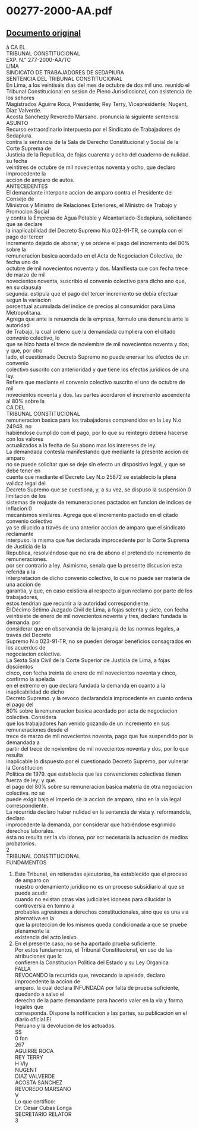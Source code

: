 
00277-2000-AA.pdf
=================
  
[Documento original](https://tc.gob.pe/jurisprudencia/2002/00277-2000-AA.pdf)  
---  
à CA EL  
TRIBUNAL CONSTITUCIONAL  
EXP. N." 277-2000-AA/TC  
LIMA  
SINDICATO DE TRABAJADORES DE SEDAPIURA  
SENTENCIA DEL TRIBUNAL CONSTITUCIONAL  
En Lima, a los veintiséis dias del mes de octubre de dos mil uno. reunido el  
Tribunal Constitucional en sesion de Pleno Jurisdiccional, con asistencia de los sehores  
Magistrados Aguirre Roca, Presidente; Rey Terry, Vicepresidente; Nugent, Diaz Valverde.  
Acosta Sanchezy Revoredo Marsano. pronuncia la siguiente sentencia  
ASUNTO  
Recurso extraordinario interpuesto por el Sindicato de Trabajadores de Sedapiura.  
contra la sentencia de la Sala de Derecho Constitucional y Social de la Corte Suprema de  
Justicia de la Republica, de fojas cuarenta y ocho del cuaderno de nulidad. su fecha  
veintitres de octubre de mil novecientos noventa y ocho, que declaro improcedente la  
accion de amparo de autos.  
ANTECEDENTES  
El demandante interpone accion de amparo contra el Presidente del Consejo de  
Ministros y Ministro de Relaciones Exteriores, el Ministro de Trabajo y Promocion Social  
y contra la Empresa de Agua Potable y Alcantarilado-Sedapiura, solicitando que se declare  
la inaplicabilidad del Decreto Supremo N.o 023-91-TR, se cumpla con el pago del tercer  
incremento dejado de abonar, y se ordene el pago del incremento del 80% sobre la  
remuneracion basica acordado en el Acta de Negociacion Colectiva, de fecha uno de  
octubre de mil novecientos noventa y dos. Manifiesta que con fecha trece de marzo de mil  
novecientos noventa, suscribio el convenio colectivo para dicho ano que, en su clausula  
segunda. estipula que el pago del tercer incremento se debia efectuar segun la variacion  
porcentual acumulada del indice de precios al consumidor para Lima Metropolitana.  
Agrega que ante la renuencia de la empresa, formulo una denuncia ante la autoridad  
de Trabajo, la cual ordeno que la demandada cumpliera con el citado convenio colectivo, lo  
que se hizo hasta el trece de noviembre de mil novecientos noventa y dos; y que, por otro  
lado, el cuestionado Decreto Supremo no puede enervar los efectos de un convenio  
colectivo suscrito con anterioridad y que tiene los efectos juridicos de una ley.  
Refiere que mediante el convenio colectivo suscrito el uno de octubre de mil  
novecientos noventa y dos. las partes acordaron el incremento ascendente al 80% sobre la  
CA DEL  
TRIBUNAL CONSTITUCIONAL  
remuneracion basica para los trabajadores comprendidos en la Ley N.o 24948. no  
habiéndose cumplido con el pago, por lo que su reintegro debera hacerse con los valores  
actualizados a la fecha de Su abono mas los intereses de ley.  
La demandada contesla manifestando que mediante la presente accion de amparo  
no se puede solicitar que se deje sin efecto un dispositivo legal, y que se debe tener en  
cuenta que mediante el Decreto Ley N.o 25872 se establecio la plena validcz legal del  
Decreto Supremo que se cuestiona, y, a su vez, se dispuso la suspension 0 limitacion de los  
sistemas de reajuste de remuneraciones pactados en funcion de indices de inflacion 0  
mecanismos similares. Agrega que el incremento pactado en el citado convenio colectivo  
ya se dilucido a través de una anterior accion de amparo que el sindicato reclamante  
interpuso. la misma que fue declarada improcedente por la Corte Suprema de Justicia de la  
Republica, resolviéndose que no era de abono el pretendido incremento de remuneraciones.  
por ser contrario a ley. Asimismo, senala que la presente discusion esta referida a la  
interpretacion de dicho convenio colectivo, lo que no puede ser materia de una accion de  
garantia, y que, en caso existiera al respecto algun reclamo por parte de los trabajadores,  
estos tendrian que recurrir a la autoridad correspondiente.  
El Décimo Sétimo Juzgado Civil de Lima, a fojas sctenta y siete, con fecha  
veintisiete de enero de mil novecientos noventa y tres, declaro fundada la demanda. por  
considerar que en observancia de la jerarquia de las normas legales, a través del Decreto  
Supremo N.o 023-91-TR, no se pueden derogar beneficios consagrados en los acuerdos de  
negociacion colectiva.  
La Sexta Sala Civil de la Corte Superior de Justicia de Lima, a fojas doscientos  
cInco, con fecha treinta de enero de mil novecientos noventa y cinco, confirmo la apelada  
en el extremo en que declara fundada la demanda en cuanto a la inaplicabilidad de dicho  
Decreto Supremo. y la revoco declarandola improcedente en cuanto ordena el pago del  
80% sobre la remuneracion basica acordado por acta de negociacion colectiva. Considera  
que los trabajadores han venido gozando de un incremento en sus remuneraciones desde el  
trece de marzo de mil novecientos noventa, pago que fue suspendido por la demandada a  
partir del trece de noviembre de mil novecientos noventa y dos, por lo que resulta  
inaplicable lo dispuesto por el cuestionado Decreto Supremo, por vulnerar la Constitucion  
Politica de 1979. que establecia que las convenciones colectivas tienen fuerza de ley; y que.  
el pago del 80% sobre su remuneracion basica materia de otra negociacion colectiva. no se  
puede exigir bajo el imperio de la accion de amparo, sino en la via legal correspondiente.  
La recurrida declaro haber nulidad en la sentencia de vista y. reformandola, declaro  
improcedente la demanda, por considerar que habiéndose esgrimido derechos laborales.  
ésta no resulta ser la via idonea, por scr necesaria la actuacion de medios probatorios.  
2  
TRIBUNAL CONSTITUCIONAL  
FUNDAMENTOS  
1. Este Tribunal, en reiteradas ejecutorias, ha establecido que el proceso de amparo cn  
nuestro ordenamiento juridico no es un proceso subsidiario al que se pueda acudir  
cuando no existan otras vias judiciales idoneas para dilucidar la controversia en tomno a  
probables agresiones a derechos constitucionales, sino que es una via alternativa en la  
que la proteccion de los mismos queda condicionada a que se pruebe plenamente la  
existencia del acto lesivo.  
2. En el presente caso, no se ha aportado prueba suficiente.  
Por estos fundamentos, el Tribunal Constitucional, en uso de las atribuciones que lc  
confieren la Constitucion Politica del Estado y su Ley Organica  
FALLA  
REVOCANDO la recurrida que, revocando la apelada, declaro improcedente la accion de  
amparo. la cual declara INFUNDADA por falta de prueba suficiente, quedando a salvo el  
derecho de la parte demandante para hacerlo valer en la via y forma legales que  
corresponda. Dispone la notificacion a las partes, su publicacion en el diario oficial El  
Peruano y la devolucion de los actuados.  
SS  
0 fon  
267  
AGUIRRE ROCA  
REY TERRY  
H Vly  
NUGENT  
DIAZ VALVERDE  
ACOSTA SANCHEZ  
REVOREDO MARSANO  
V  
Lo que certifico:  
Dr. César Cubas Longa  
SECRETARIO RELATOR  
3